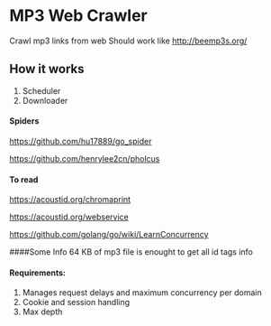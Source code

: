 # MP3 Web Crawler
Crawl mp3 links from web
Should work like http://beemp3s.org/

## How it works
1. Scheduler
2. Downloader 

#### Spiders
https://github.com/hu17889/go_spider

https://github.com/henrylee2cn/pholcus


#### To read
https://acoustid.org/chromaprint

https://acoustid.org/webservice


https://github.com/golang/go/wiki/LearnConcurrency

####Some Info
64 KB of mp3 file is enought to get all id tags info

 
#### Requirements:
1. Manages request delays and maximum concurrency per domain
2. Cookie and session handling
3. Max depth
 
